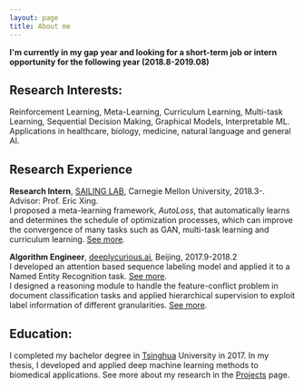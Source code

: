 ```yaml
---
layout: page
title: About me
---
```


**I'm currently in my gap year and looking for a short-term job or intern opportunity for the following year (2018.8-2019.08)**

## **Research Interests**:
Reinforcement Learning, Meta-Learning, Curriculum Learning, Multi-task Learning, Sequential Decision Making, Graphical Models, Interpretable ML. Applications in healthcare, biology, medicine, natural language and general AI.

## **Research Experience**
**Research Intern**, [SAILING LAB], Carnegie Mellon University, 2018.3-. Advisor: Prof. Eric Xing.  
I proposed a meta-learning framework, _AutoLoss_, that automatically learns and determines the schedule of optimization processes, which can improve the convergence of many tasks such as GAN, multi-task learning and curriculum learning. [See more][proj-autoloss].

**Algorithm Engineer**, [deeplycurious.ai], Beijing, 2017.9-2018.2  
I developed an attention based sequence labeling model and applied it to a Named Entity Recognition task. [See more][proj-t2t].  
I designed a reasoning module to handle the feature-conflict problem in document classification tasks and applied hierarchical supervision to exploit label information of different granularities. [See more][proj-focus].

## **Education**:
I completed my bachelor degree in [Tsinghua] University in 2017. In my thesis, I developed and applied deep machine learning methods to biomedical applications. See more about my research in the [Projects] page.


[See more]: /projects.md
[proj-autoloss]: /projects.md#autoLoss
[proj-t2t]: /projects.md#t2t
[proj-focus]: /projects.md#focus
[Projects]: /projects.md

[SAILING LAB]: http://www.sailing.cs.cmu.edu/main/
[deeplycurious.ai]: http://deeplycurious.ai/
[Tsinghua]: http://www.tsinghua.edu.cn/publish/thu2018en/index.html
